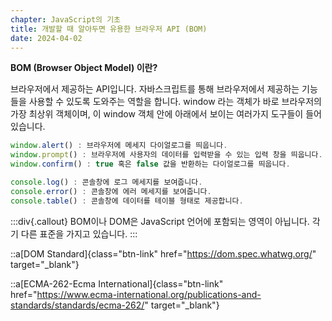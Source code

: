 ```yaml
---
chapter: JavaScript의 기초
title: 개발할 때 알아두면 유용한 브라우저 API (BOM)
date: 2024-04-02
---
```


**BOM (Browser Object Model) 이란?**

브라우저에서 제공하는 API입니다. 자바스크립트를 통해 브라우저에서 제공하는 기능들을 사용할 수 있도록 도와주는 역할을 합니다. window 라는 객체가 바로 브라우저의 가장 최상위 객체이며, 이 window 객체 안에 아래에서 보이는 여러가지 도구들이 들어있습니다.

```javascript
window.alert() : 브라우저에 메세지 다이얼로그를 띄웁니다.
window.prompt() : 브라우저에 사용자의 데이터를 입력받을 수 있는 입력 창을 띄웁니다.
window.confirm() : true 혹은 false 값을 반환하는 다이얼로그를 띄웁니다.

console.log() : 콘솔창에 로그 메세지를 보여줍니다.
console.error() : 콘솔창에 에러 메세지를 보여줍니다.
console.table() : 콘솔창에 데이터를 테이블 형태로 제공합니다.
```

:::div{.callout}
BOM이나 DOM은 JavaScript 언어에 포함되는 영역이 아닙니다. 각기 다른 표준을 가지고 있습니다.
:::

::a[DOM Standard]{class="btn-link" href="https://dom.spec.whatwg.org/" target="\_blank"}

::a[ECMA-262-Ecma International]{class="btn-link" href="https://www.ecma-international.org/publications-and-standards/standards/ecma-262/" target="\_blank"}
